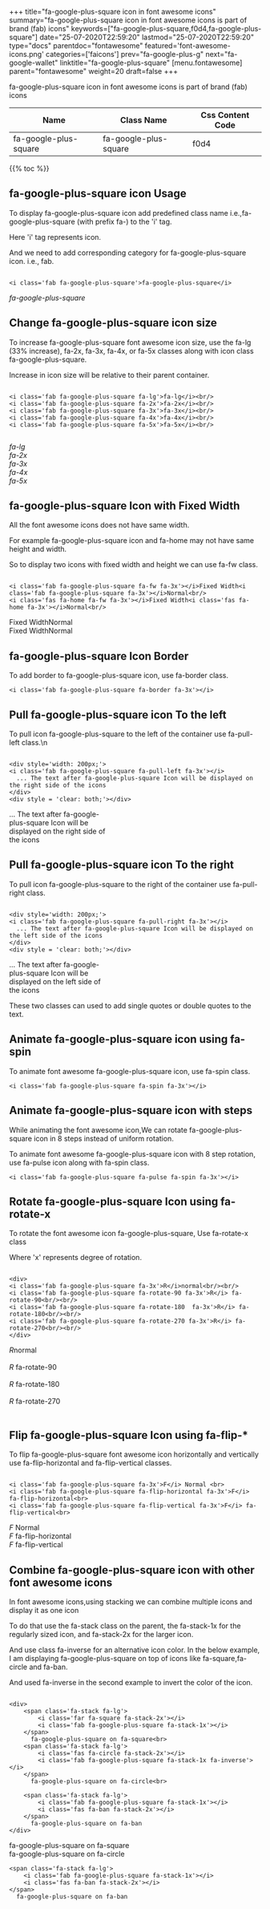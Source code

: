 +++
title="fa-google-plus-square icon in font awesome icons"
summary="fa-google-plus-square icon in font awesome icons is part of brand (fab) icons"
keywords=["fa-google-plus-square,f0d4,fa-google-plus-square"]
date="25-07-2020T22:59:20"
lastmod="25-07-2020T22:59:20"
type="docs"
parentdoc="fontawesome"
featured='font-awesome-icons.png'
categories=['faicons']
prev="fa-google-plus-g"
next="fa-google-wallet"
linktitle="fa-google-plus-square"
[menu.fontawesome]
parent="fontawesome"
weight=20
draft=false
+++


fa-google-plus-square icon in font awesome icons is part of brand (fab) icons

<div class='table-responsive'><table class='table'><thead><tr><th>Name</th><th>Class Name</th><th>Css Content Code</th></tr></thead><tbody><tr><td>fa-google-plus-square</td><td>fa-google-plus-square</td><td>f0d4</td></tr></tbody></table></div>


{{% toc %}}


## fa-google-plus-square icon Usage

To display fa-google-plus-square icon add predefined class name i.e.,fa-google-plus-square (with prefix fa-) to the 'i' tag.

Here 'i' tag represents icon.

And we need to add corresponding category for fa-google-plus-square icon. i.e., fab.


```

<i class='fab fa-google-plus-square'>fa-google-plus-square</i>
```

<i class='fab fa-google-plus-square'>fa-google-plus-square</i>




## Change fa-google-plus-square icon size
To increase fa-google-plus-square font awesome icon size, use the fa-lg (33% increase), fa-2x, fa-3x, fa-4x, or fa-5x classes along with icon class fa-google-plus-square.

Increase in icon size will be relative to their parent container. 

```

<i class='fab fa-google-plus-square fa-lg'>fa-lg</i><br/>
<i class='fab fa-google-plus-square fa-2x'>fa-2x</i><br/>
<i class='fab fa-google-plus-square fa-3x'>fa-3x</i><br/>
<i class='fab fa-google-plus-square fa-4x'>fa-4x</i><br/>
<i class='fab fa-google-plus-square fa-5x'>fa-5x</i><br/>
            
```

<i class='fab fa-google-plus-square fa-lg'>fa-lg</i><br/>
<i class='fab fa-google-plus-square fa-2x'>fa-2x</i><br/>
<i class='fab fa-google-plus-square fa-3x'>fa-3x</i><br/>
<i class='fab fa-google-plus-square fa-4x'>fa-4x</i><br/>
<i class='fab fa-google-plus-square fa-5x'>fa-5x</i><br/>
            



## fa-google-plus-square Icon with Fixed Width 

All the font awesome icons does not have same width.

For example fa-google-plus-square icon and fa-home may not have same height and width.

So to display two icons with fixed width and height we can use fa-fw class.


```

<i class='fab fa-google-plus-square fa-fw fa-3x'></i>Fixed Width<i class='fab fa-google-plus-square fa-3x'></i>Normal<br/>
<i class='fas fa-home fa-fw fa-3x'></i>Fixed Width<i class='fas fa-home fa-3x'></i>Normal<br/>
```

<i class='fab fa-google-plus-square fa-fw fa-3x'></i>Fixed Width<i class='fab fa-google-plus-square fa-3x'></i>Normal<br/>
<i class='fas fa-home fa-fw fa-3x'></i>Fixed Width<i class='fas fa-home fa-3x'></i>Normal<br/>



## fa-google-plus-square Icon Border 

To add border to fa-google-plus-square icon, use fa-border class.


```
<i class='fab fa-google-plus-square fa-border fa-3x'></i>

```
<i class='fab fa-google-plus-square fa-border fa-3x'></i>





## Pull fa-google-plus-square icon To the left

To pull icon fa-google-plus-square to the left of the container use fa-pull-left class.\n

```

<div style='width: 200px;'>
<i class='fab fa-google-plus-square fa-pull-left fa-3x'></i>
  ... The text after fa-google-plus-square Icon will be displayed on the right side of the icons
</div>
<div style = 'clear: both;'></div>
```

<div style='width: 200px;'>
<i class='fab fa-google-plus-square fa-pull-left fa-3x'></i>
  ... The text after fa-google-plus-square Icon will be displayed on the right side of the icons
</div>
<div style = 'clear: both;'></div>




## Pull fa-google-plus-square icon To the right
To pull icon fa-google-plus-square to the right of the container use fa-pull-right class.

```

<div style='width: 200px;'>
<i class='fab fa-google-plus-square fa-pull-right fa-3x'></i>
  ... The text after fa-google-plus-square Icon will be displayed on the left side of the icons
</div>
<div style = 'clear: both;'></div>
```

<div style='width: 200px;'>
<i class='fab fa-google-plus-square fa-pull-right fa-3x'></i>
  ... The text after fa-google-plus-square Icon will be displayed on the left side of the icons
</div>
<div style = 'clear: both;'></div>

These two classes can used to add single quotes or double quotes to the text.


## Animate fa-google-plus-square icon using fa-spin
To animate font awesome fa-google-plus-square icon, use fa-spin class.

```
<i class='fab fa-google-plus-square fa-spin fa-3x'></i>
```
<i class='fab fa-google-plus-square fa-spin fa-3x'></i>




## Animate fa-google-plus-square icon with steps
While animating the font awesome icon,We can rotate fa-google-plus-square icon in 8 steps instead of uniform rotation.

To animate font awesome fa-google-plus-square icon with 8 step rotation, use fa-pulse icon along with fa-spin class.


```
<i class='fab fa-google-plus-square fa-pulse fa-spin fa-3x'></i>

```
<i class='fab fa-google-plus-square fa-pulse fa-spin fa-3x'></i>





## Rotate fa-google-plus-square Icon using fa-rotate-x
To rotate the font awesome icon fa-google-plus-square, Use fa-rotate-x class

Where 'x' represents degree of rotation.


```

<div>
<i class='fab fa-google-plus-square fa-3x'>R</i>normal<br/><br/>
<i class='fab fa-google-plus-square fa-rotate-90 fa-3x'>R</i> fa-rotate-90<br/><br/> 
<i class='fab fa-google-plus-square fa-rotate-180  fa-3x'>R</i> fa-rotate-180<br/><br/> 
<i class='fab fa-google-plus-square fa-rotate-270 fa-3x'>R</i> fa-rotate-270<br/><br/>
</div>
```

<div>
<i class='fab fa-google-plus-square fa-3x'>R</i>normal<br/><br/>
<i class='fab fa-google-plus-square fa-rotate-90 fa-3x'>R</i> fa-rotate-90<br/><br/> 
<i class='fab fa-google-plus-square fa-rotate-180  fa-3x'>R</i> fa-rotate-180<br/><br/> 
<i class='fab fa-google-plus-square fa-rotate-270 fa-3x'>R</i> fa-rotate-270<br/><br/>
</div>




## Flip fa-google-plus-square Icon using fa-flip-*
To flip fa-google-plus-square font awesome icon horizontally and vertically use fa-flip-horizontal and fa-flip-vertical classes. 

```

<i class='fab fa-google-plus-square fa-3x'>F</i> Normal <br>
<i class='fab fa-google-plus-square fa-flip-horizontal fa-3x'>F</i> fa-flip-horizontal<br>
<i class='fab fa-google-plus-square fa-flip-vertical fa-3x'>F</i> fa-flip-vertical<br>
```

<i class='fab fa-google-plus-square fa-3x'>F</i> Normal <br>
<i class='fab fa-google-plus-square fa-flip-horizontal fa-3x'>F</i> fa-flip-horizontal<br>
<i class='fab fa-google-plus-square fa-flip-vertical fa-3x'>F</i> fa-flip-vertical<br>




## Combine fa-google-plus-square icon with other font awesome icons
In font awesome icons,using stacking we can combine multiple icons and display it as one icon 

To do that use the fa-stack class on the parent, the fa-stack-1x for the regularly sized icon, and fa-stack-2x for the larger icon.

And use class fa-inverse for an alternative icon color. 
In the below example, I am displaying fa-google-plus-square on top of icons like fa-square,fa-circle and fa-ban.

And used fa-inverse in the second example to invert the color of the icon.

```

<div>
    <span class='fa-stack fa-lg'>
        <i class='far fa-square fa-stack-2x'></i>
        <i class='fab fa-google-plus-square fa-stack-1x'></i>
    </span>
      fa-google-plus-square on fa-square<br>
    <span class='fa-stack fa-lg'>
        <i class='fas fa-circle fa-stack-2x'></i>
        <i class='fab fa-google-plus-square fa-stack-1x fa-inverse'></i>
    </span>
      fa-google-plus-square on fa-circle<br>

    <span class='fa-stack fa-lg'>
        <i class='fab fa-google-plus-square fa-stack-1x'></i>
        <i class='fas fa-ban fa-stack-2x'></i>
    </span>
      fa-google-plus-square on fa-ban
</div>
```

<div>
    <span class='fa-stack fa-lg'>
        <i class='far fa-square fa-stack-2x'></i>
        <i class='fab fa-google-plus-square fa-stack-1x'></i>
    </span>
      fa-google-plus-square on fa-square<br>
    <span class='fa-stack fa-lg'>
        <i class='fas fa-circle fa-stack-2x'></i>
        <i class='fab fa-google-plus-square fa-stack-1x fa-inverse'></i>
    </span>
      fa-google-plus-square on fa-circle<br>

    <span class='fa-stack fa-lg'>
        <i class='fab fa-google-plus-square fa-stack-1x'></i>
        <i class='fas fa-ban fa-stack-2x'></i>
    </span>
      fa-google-plus-square on fa-ban
</div>






